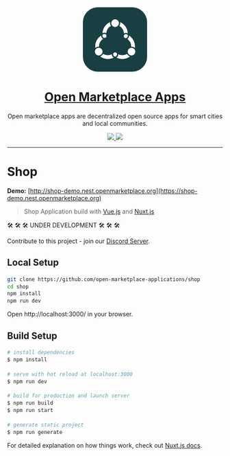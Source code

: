 <!--lint disable no-literal-urls-->

<p align="center">
  <br>
  <a href="https://openmarketplace.org/">
     <img
      alt="open marketplace apps"
      src="./static/logo.svg"
      width="150"
    />
  </a>
</p>

<h1 align="center"><a href="https://openmarketplace.org"> Open Marketplace Apps</a></h1>

<p align="center">Open marketplace apps are decentralized open source apps for smart cities and local communities.</p>

<p align="center">
  <a title="MIT License" href="LICENSE">
    <img src="https://img.shields.io/github/license/gridsome/gridsome.svg?style=flat-square&label=License&colorB=6cc24a">
  </a>
  <a title="Follow on Twitter" href="https://twitter.com/marketplace_org">
    <img src="https://img.shields.io/twitter/follow/marketplace_org.svg?style=social&label=Follow%20@marketplace_org">
  </a>
</p>

---

# Shop

**Demo:** [http://shop-demo.nest.openmarketplace.org](https://shop-demo.nest.openmarketplace.org)

> Shop Application build with [Vue.js](https://vuejs.org/) and [Nuxt.js](https://nuxtjs.org/)



 🛠️ 🛠️ 🛠️ UNDER DEVELOPMENT 🛠️ 🛠️ 🛠️

 Contribute to this project - join our [Discord Server](https://discord.gg/XDQQcJC).


## Local Setup

```bash
git clone https://github.com/open-marketplace-applications/shop
cd shop
npm install
npm run dev
```

Open http://localhost:3000/ in your browser.

## Build Setup

```bash
# install dependencies
$ npm install

# serve with hot reload at localhost:3000
$ npm run dev

# build for production and launch server
$ npm run build
$ npm run start

# generate static project
$ npm run generate
```

For detailed explanation on how things work, check out [Nuxt.js docs](https://nuxtjs.org).
